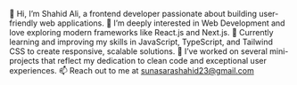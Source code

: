 👋 Hi, I’m Shahid Ali, a frontend developer passionate about building user-friendly web applications.
👀 I’m deeply interested in Web Development and love exploring modern frameworks like React.js and Next.js.
🌱 Currently learning and improving my skills in JavaScript, TypeScript, and Tailwind CSS to create responsive, scalable solutions.
🚀 I’ve worked on several mini-projects that reflect my dedication to clean code and exceptional user experiences.
📫 Reach out to me at sunasarashahid23@gmail.com
